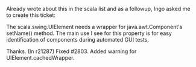 Already wrote about this in the scala list and as a followup, Ingo asked me to create this ticket:

The scala.swing.UIElement needs a wrapper for java.awt.Component's setName() method. The main use I see for this property is for easy identification of components during automated GUI tests.

Thanks.
(In r21287) Fixed #2803. Added warning for UIElement.cachedWrapper.
